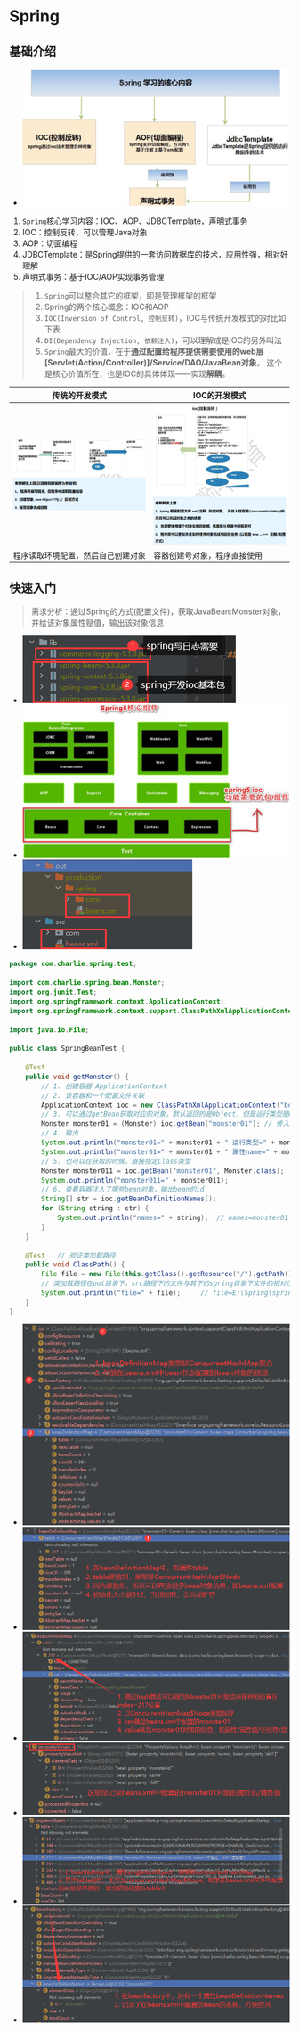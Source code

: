 # Spring

## 基础介绍

- ![一图胜千言](img.png)

1. `Spring`核心学习内容：IOC、AOP、JDBCTemplate，声明式事务
2. IOC：控制反转，可以管理Java对象
3. AOP：切面编程
4. JDBCTemplate：是Spring提供的一套访问数据库的技术，应用性强，相对好理解
5. 声明式事务：基于IOC/AOP实现事务管理

> 1. `Spring`可以整合其它的框架，即是管理框架的框架
> 2. Spring的两个核心概念：IOC和AOP
> 3. `IOC(Inversion of Control, 控制反转)`，IOC与传统开发模式的对比如下表
> 4. `DI(Dependency Injection, 依赖注入)`，可以理解成是IOC的另外叫法
> 5. `Spring`最大的价值，在于**通过配置给程序提供需要使用的web层[Servlet(Action/Controller)]/Service/DAO/JavaBean对象**，
>   这个是核心价值所在，也是IOC的具体体现——实现**解耦**。

| 传统的开发模式              | IOC的开发模式              |
|----------------------|-----------------------|
| ![传统开发模式](img_1.png) | ![IOC开发模式](img_2.png) |
| 程序读取环境配置，然后自己创建对象    | 容器创建号对象，程序直接使用        |

## 快速入门

> 需求分析：通过Spring的方式(配置文件)，获取JavaBean:Monster对象，并给该对象属性赋值，输出该对象信息

- ![lib](img_3.png)
- ![img_4.png](img_4.png)
- ![img_5.png](img_5.png)

```java
package com.charlie.spring.test;

import com.charlie.spring.bean.Monster;
import org.junit.Test;
import org.springframework.context.ApplicationContext;
import org.springframework.context.support.ClassPathXmlApplicationContext;

import java.io.File;

public class SpringBeanTest {

    @Test
    public void getMonster() {
        // 1. 创建容器 ApplicationContext
        // 2. 该容器和一个配置文件关联
        ApplicationContext ioc = new ClassPathXmlApplicationContext("beans.xml");
        // 3. 可以通过getBean获取对应的对象，默认返回的是Object，但是运行类型是Monster
        Monster monster01 = (Monster) ioc.getBean("monster01"); // 传入id
        // 4. 输出
        System.out.println("monster01=" + monster01 + " 运行类型=" + monster01.getClass());
        System.out.println("monster01=" + monster01 + " 属性name=" + monster01.getName());
        // 5. 也可以在获取的时候，直接指定Class类型
        Monster monster011 = ioc.getBean("monster01", Monster.class);   // 传入id，类类型
        System.out.println("monster011=" + monster011);
        // 6. 查看容器注入了哪些bean对象，输出bean的id
        String[] str = ioc.getBeanDefinitionNames();
        for (String string : str) {
            System.out.println("names=" + string);  // names=monster01
        }
    }

    @Test   // 验证类加载路径
    public void ClassPath() {
        File file = new File(this.getClass().getResource("/").getPath());
        // 类加载路径在out目录下，src路径下的文件与其下的spring目录下文件的相对位置是一致的，所以可以直接使用 "beans.xml" 来获取配置文件
        System.out.println("file=" + file);     // file=E:\Spring\spring\out\production\spring
    }
}
```

- ![img_6.png](img_6.png)
- ![img_7.png](img_7.png)
- ![img_8.png](img_8.png)
- ![img_9.png](img_9.png)
- ![img_10.png](img_10.png)
- ![img_11.png](img_11.png)

